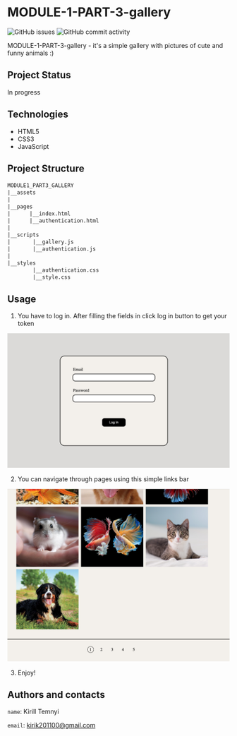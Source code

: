 # MODULE-1-PART-3-gallery #

![GitHub issues](https://img.shields.io/github/issues/MonkeyBoy248/module1_part3_gallery)
![GitHub commit activity](https://img.shields.io/github/commit-activity/w/MonkeyBoy248/module1_part3_gallery)

MODULE-1-PART-3-gallery - it's a simple gallery with pictures of cute and funny animals :)

## Project Status ##

In progress

## Technologies ##

* HTML5
* CSS3
* JavaScript

## Project Structure ##

```
MODULE1_PART3_GALLERY
|__assets
|
|__pages
|      |__index.html
|      |__authentication.html
|
|__scripts
|       |__gallery.js
|       |__authentication.js
|
|__styles
        |__authentication.css
        |__style.css
```

## Usage ##

1. You have to log in. After filling the fields in click log in button to get your token

![Log in form](./assets/login_form.png)

2. You can navigate through pages using this simple links bar

![Gallery](./assets/gallery.png)

3. Enjoy!

## Authors and contacts ##

``name``: Kirill Temnyi  

``email``: [kirik201100@gmail.com](mailto:kirik201100@gmail.com)


